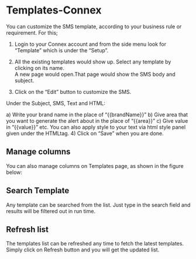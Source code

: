 # Templates-Connex

You can customize the SMS template, according to your business rule or requirement. For this;
1)	Login to your Connex account and from the side menu look for “Template” which is under the “Setup”.
 
2)	All the existing templates would show up. Select any template by clicking on its name.  
A new page would open.That page would show the SMS body and subject.
3)	Click on the “Edit” button to customize the SMS.
 
Under the Subject, SMS, Text and HTML:

a)	Write your brand name in the place of “{{brandName}}”
b)	Give area that you want to generate the alert about in the place of “{{area}}”
c)	Give value in “{{value}}” etc.
You can also apply style to your text via html style panel given under the HTMLtag.
4)	Click on “Save” when you are done.
 


## Manage columns

You can also manage columns on Templates page, as shown in the figure below:
 
## Search Template

Any template can be searched from the list. Just type in the search field and results will be filtered out in run time.

## Refresh list
The templates list can be refreshed any time to fetch the latest templates. Simply click on Refresh button and you will get the updated list.
 
